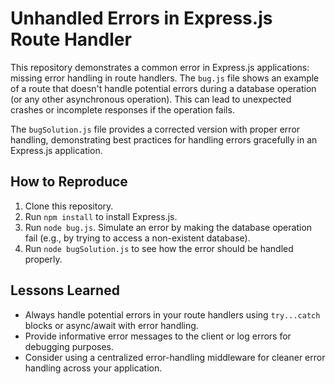 # Unhandled Errors in Express.js Route Handler

This repository demonstrates a common error in Express.js applications:  missing error handling in route handlers.  The `bug.js` file shows an example of a route that doesn't handle potential errors during a database operation (or any other asynchronous operation).  This can lead to unexpected crashes or incomplete responses if the operation fails.

The `bugSolution.js` file provides a corrected version with proper error handling, demonstrating best practices for handling errors gracefully in an Express.js application.

## How to Reproduce

1. Clone this repository.
2. Run `npm install` to install Express.js.
3. Run `node bug.js`.  Simulate an error by making the database operation fail (e.g., by trying to access a non-existent database).
4. Run `node bugSolution.js` to see how the error should be handled properly.

## Lessons Learned

* Always handle potential errors in your route handlers using `try...catch` blocks or async/await with error handling.
* Provide informative error messages to the client or log errors for debugging purposes.
* Consider using a centralized error-handling middleware for cleaner error handling across your application.